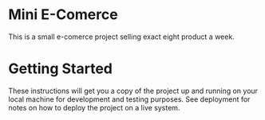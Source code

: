 # Mini E-Comerce 
This is a small e-comerce project selling exact eight product a week.

# Getting Started
These instructions will get you a copy of the project up and running on your local machine for development and testing purposes. See deployment for notes on how to deploy the project on a live system.
